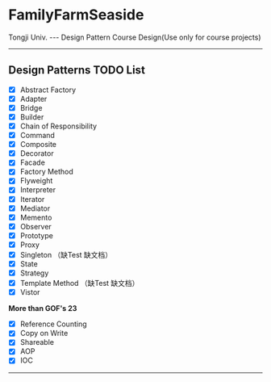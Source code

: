 # FamilyFarmSeaside

Tongji Univ. --- Design Pattern Course Design(Use only for course projects)

------

## Design Patterns TODO List

- [x] Abstract Factory
- [x] Adapter
- [x] Bridge
- [x] Builder
- [x] Chain of Responsibility
- [x] Command
- [x] Composite
- [x] Decorator
- [x] Facade
- [x] Factory Method
- [x] Flyweight
- [x] Interpreter
- [x] Iterator
- [x] Mediator
- [x] Memento
- [x] Observer
- [x] Prototype
- [x] Proxy
- [x] Singleton     （缺Test 缺文档）
- [x] State
- [x] Strategy
- [x] Template Method    （缺Test 缺文档）
- [x] Vistor

**More than GOF's 23**

- [x] Reference Counting
- [x] Copy on Write
- [x] Shareable
- [x] AOP
- [x] IOC

------

